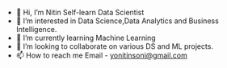 - 👋 Hi, I’m Nitin Self-learn Data Scientist
- 👀 I’m interested in Data Science,Data Analytics and Business Intelligence.
- 🌱 I’m currently learning Machine Learning
- 💞️ I’m looking to collaborate on various DS and ML projects.
- 📫 How to reach me Email - yonitinsoni@gmail.com

<!---
nitinsoni1/nitinsoni1 is a ✨ special ✨ repository because its `README.md` (this file) appears on your GitHub profile.
You can click the Preview link to take a look at your changes.
--->
